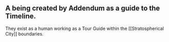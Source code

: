 **A being created by Addendum as a guide to the Timeline.**
---

They exist as a human working as a Tour Guide within the [[Stratospherical City]] boundaries.

